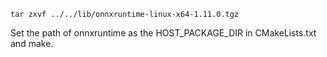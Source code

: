 
```shell
tar zxvf ../../lib/onnxruntime-linux-x64-1.11.0.tgz
```
Set the path of onnxruntime as the HOST_PACKAGE_DIR in CMakeLists.txt and make.
